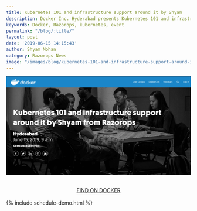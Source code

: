 ```yaml
---
title: Kubernetes 101 and infrastructure support around it by Shyam
description: Docker Inc. Hyderabad presents Kubernetes 101 and infrastructure support around it by Shyam from Razorops | June 15, 2019.
keywords: Docker, Razorops, kubernetes, event
permalink: "/blog/:title/"
layout: post
date: '2019-06-15 14:15:43'
author: Shyam Mohan
category: Razorops News
image: "/images/blog/kubernetes-101-and-infrastructure-support-around-it-by-Shyam-from-Razorops.png"
---
```


![](/images/blog/kubernetes-101-and-infrastructure-support-around-it-by-Shyam-from-Razorops.png)

<br>
<center>
	<a href="https://events.docker.com/events/details/docker-hyderabad-presents-kubernetes-101-and-infrastructure-support-around-it-by-shyam-from-razorops/" target="_blank" class="btn btn-success btn-lg btn-rounded pr-4 pl-4 mr-4">FIND ON DOCKER</a>
</center>


<br>
{% include schedule-demo.html %}